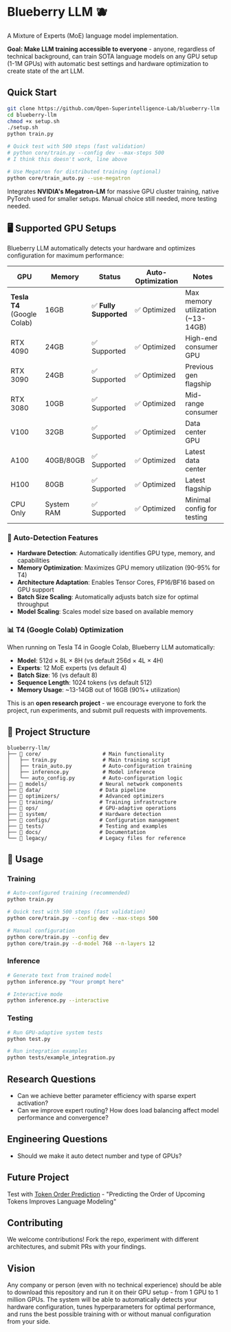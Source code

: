 # Blueberry LLM 🫐

A Mixture of Experts (MoE) language model implementation.

**Goal: Make LLM training accessible to everyone** - anyone, regardless of technical background, can train SOTA language models on any GPU setup (1-1M GPUs) with automatic best settings and hardware optimization to create state of the art LLM.

## Quick Start

```bash
git clone https://github.com/Open-Superintelligence-Lab/blueberry-llm
cd blueberry-llm
chmod +x setup.sh
./setup.sh
python train.py
```

```bash
# Quick test with 500 steps (fast validation)
# python core/train.py --config dev --max-steps 500
# I think this doesn't work, line above

# Use Megatron for distributed training (optional)
python core/train_auto.py --use-megatron
```

Integrates **NVIDIA's Megatron-LM** for massive GPU cluster training, native PyTorch used for smaller setups. Manual choice still needed, more testing needed.

## 🖥️ Supported GPU Setups

Blueberry LLM automatically detects your hardware and optimizes configuration for maximum performance:

| GPU | Memory | Status | Auto-Optimization | Notes |
|-----|--------|--------|------------------|-------|
| **Tesla T4** (Google Colab) | 16GB | ✅ **Fully Supported** | ✅ Optimized | Max memory utilization (~13-14GB) |
| RTX 4090 | 24GB | ✅ Supported | ✅ Optimized | High-end consumer GPU |
| RTX 3090 | 24GB | ✅ Supported | ✅ Optimized | Previous gen flagship |
| RTX 3080 | 10GB | ✅ Supported | ✅ Optimized | Mid-range consumer |
| V100 | 32GB | ✅ Supported | ✅ Optimized | Data center GPU |
| A100 | 40GB/80GB | ✅ Supported | ✅ Optimized | Latest data center |
| H100 | 80GB | ✅ Supported | ✅ Optimized | Latest flagship |
| CPU Only | System RAM | ✅ Supported | ✅ Optimized | Minimal config for testing |

### 🚀 Auto-Detection Features

- **Hardware Detection**: Automatically identifies GPU type, memory, and capabilities
- **Memory Optimization**: Maximizes GPU memory utilization (90-95% for T4)
- **Architecture Adaptation**: Enables Tensor Cores, FP16/BF16 based on GPU support
- **Batch Size Scaling**: Automatically adjusts batch size for optimal throughput
- **Model Scaling**: Scales model size based on available memory

### 📊 T4 (Google Colab) Optimization

When running on Tesla T4 in Google Colab, Blueberry LLM automatically:
- **Model**: 512d × 8L × 8H (vs default 256d × 4L × 4H)
- **Experts**: 12 MoE experts (vs default 4)
- **Batch Size**: 16 (vs default 8)
- **Sequence Length**: 1024 tokens (vs default 512)
- **Memory Usage**: ~13-14GB out of 16GB (90%+ utilization)

This is an **open research project** - we encourage everyone to fork the project, run experiments, and submit pull requests with improvements.

## 📁 Project Structure

```
blueberry-llm/
├── 📁 core/                    # Main functionality
│   ├── train.py               # Main training script
│   ├── train_auto.py          # Auto-configuration training
│   ├── inference.py           # Model inference
│   └── auto_config.py         # Auto-configuration logic
├── 📁 models/                 # Neural network components
├── 📁 data/                   # Data pipeline
├── 📁 optimizers/             # Advanced optimizers
├── 📁 training/               # Training infrastructure
├── 📁 ops/                    # GPU-adaptive operations
├── 📁 system/                 # Hardware detection
├── 📁 configs/                # Configuration management
├── 📁 tests/                  # Testing and examples
├── 📁 docs/                   # Documentation
└── 📁 legacy/                 # Legacy files for reference
```

## 🚀 Usage

### Training
```bash
# Auto-configured training (recommended)
python train.py

# Quick test with 500 steps (fast validation)
python core/train.py --config dev --max-steps 500

# Manual configuration
python core/train.py --config dev
python core/train.py --d-model 768 --n-layers 12
```

### Inference
```bash
# Generate text from trained model
python inference.py "Your prompt here"

# Interactive mode
python inference.py --interactive
```

### Testing
```bash
# Run GPU-adaptive system tests
python test.py

# Run integration examples
python tests/example_integration.py
```

## Research Questions

- Can we achieve better parameter efficiency with sparse expert activation?
- Can we improve expert routing? How does load balancing affect model performance and convergence?

## Engineering Questions
- Should we make it auto detect number and type of GPUs?

## Future Project

Test with [Token Order Prediction](https://github.com/zaydzuhri/token-order-prediction) - "Predicting the Order of Upcoming Tokens Improves Language Modeling"

## Contributing

We welcome contributions! Fork the repo, experiment with different architectures, and submit PRs with your findings.

## Vision

Any company or person (even with no technical experience) should be able to download this repository and run it on their GPU setup - from 1 GPU to 1 million GPUs. The system will be able to automatically detects your hardware configuration, tunes hyperparameters for optimal performance, and runs the best possible training with or without manual configuration from your side.
